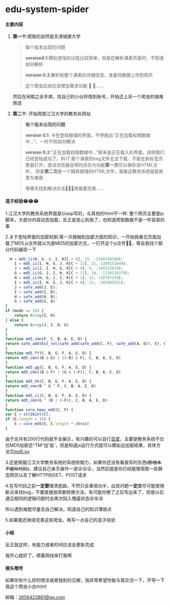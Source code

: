 # edu-system-spider

#### 主要内容

1. **第一个**:爬取的自然是天津城建大学 

   > 每个版本出现的问题
   >
   > **version0.1**:模拟登陆的过程比较简单，但是在解析课表页面时，不知道如何解析
   >
   > **version 0.2**:解析到整个课表的详细信息，准备将数据上传到网页
   > 
   > 这个爬虫后续应该增加需求功能 👀 👀......
        
        
        
        

   然后在闲暇之余手痒，找自己的小伙伴借到账号，开始迈上另一个爬虫的艰难旅途

2. **第二个**: 开始爬取江汉大学的教务处网站
    >**每个版本出现的问题**
    >
    >**version 0.1**: 卡在登陆报错的界面，不停报出“正在加载权限数据中...”，一时不知如何解决
    >
    >**version 0.2**:“正在加载权限数据中...”原来是正在载入的界面，说明我们已经登陆成功了，*BUT*
    那个课表的img文件无法下载、不能在新标签页里面打开，尝试浏览器自带的另存为功能**第一次**可以保存该HTML文件，
    但是**第二次**是一个跳转报错的HTML文件，我看这教务系统就是故意为难我
    >
    >等哪天找到解决办法🧐🧐🧐再接着完善......
#### 混子经验😂😂😂
1.江汉大学的教务系统界面是以asp写的，与其他的html不一样:
整个网页主要是js脚本，大部分内容动态加载，反正是恶心到我了，也知道爬取数据不是一件容易的事

2.关于登陆界面的加密机制:第一次接触到加密方面的知识，一开始我看见页面加载了MD5.js文件就以为是MD5的加密方式，一打开这个js文件🤢🤮，等会我找个部分代码展现一下
```javascript
  H = md5_ii(H, G, J, I, K[C + 6], 15, -1560198380);
    I = md5_ii(I, H, G, J, K[C + 13], 21, 1309151649);
    J = md5_ii(J, I, H, G, K[C + 4], 6, -145523070);
    G = md5_ii(G, J, I, H, K[C + 11], 10, -1120210379);
    H = md5_ii(H, G, J, I, K[C + 2], 15, 718787259);
    I = md5_ii(I, H, G, J, K[C + 9], 21, -343485551);
    J = safe_add(J, E);
    I = safe_add(I, D);
    H = safe_add(H, B);
    G = safe_add(G, A)
}
if (mode == 16) {
    return Array(I, H)
} else {
    return Array(J, I, H, G)
}
}
function md5_cmn(F, C, B, A, E, D) {
return safe_add(bit_rol(safe_add(safe_add(C, F), safe_add(A, D)), E), B)
}
function md5_ff(C, B, G, F, A, E, D) {
return md5_cmn((B & G) | ((~B) & F), C, B, A, E, D)
}
function md5_gg(C, B, G, F, A, E, D) {
return md5_cmn((B & F) | (G & (~F)), C, B, A, E, D)
}
function md5_hh(C, B, G, F, A, E, D) {
return md5_cmn(B ^ G ^ F, C, B, A, E, D)
}
function md5_ii(C, B, G, F, A, E, D) {
return md5_cmn(G ^ (B | (~F)), C, B, A, E, D)
}
function core_hmac_md5(C, F) {
var E = str2binl(C);
if (E.length > 16) {
    E = core_md5(E, C.length * chrsz)
}
```
由于总共有200行代码就不全展示，有兴趣的可以自行[百度](http://buhuibaidu.me/)，主要是教务系统不仅仅MD5加密还^TM^加'盐'，但是知道js运行方式就可以模拟出加密结果，具体方法见[md5.py](https://github.com/Milkfire/edu-system-spider/blob/master/江汉大学教务系统爬虫/md5.py)

3.还是佩服江汉大学教务系统的系统防御力，如果你还没有看我写的东西~~(那根本不能叫代码)~~，建议自己亲手操作一波😜😜😜，当然前提是你已经能够爬取一些静态网页以及了解HTTP的GET、POST请求

4.在写代码之前**一定要**理清思路，不然只会事倍功半，出现问题**一定**要尽可能使用断点来找bug，不要直接放弃删除换方法，有可能你换了之后写出来了，但是以后遇见相同的逻辑问题时会再次陷入懵逼状态😵😵😵

所以遇到难题尽量去自己解决，知道自己的知识薄弱点

5.如果我还继续完善这些爬虫，再写一点自己的混子经验

#### 小结
反正就这样，有能力或者时间应该会更新完成

我开心就好了，顺着网线来打我啊

#### 接头暗号
如果你有什么好的想法或者独到的见解，我非常希望你能与我交流一下，开导一下我这个爬虫小白🤓🤓🤓

邮箱：2656423861@qq.com


